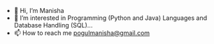 - 👋 Hi, I’m Manisha
- 👀 I’m interested in Programming (Python and Java) Languages and Database Handling (SQL)...
- 📫 How to reach me pogulmanisha@gmail.com

<!---
manishapogul/manishapogul is a ✨ special ✨ repository because its `README.md` (this file) appears on your GitHub profile.
You can click the Preview link to take a look at your changes.
--->
